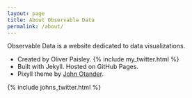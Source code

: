 ```yaml
---
layout: page
title: About Observable Data
permalink: /about/
---
```


Observable Data is a website dedicated to data visualizations.

* Created by Oliver Paisley. {% include my_twitter.html %}
* Built with Jekyll. Hosted on GitHub Pages.
* Pixyll theme by [John Otander](http://johnotander.com).

{% include johns_twitter.html %}
